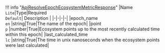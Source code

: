 !!! info "[ApiResolveEpochEcosystemMetricResponse](/../../schemas/api_resolve_epoch_ecosystem_metric_response)"
    |Name<br>`Lite`|Type|Required<br>`Default`| Description |
    |-|-|-|-|
    |epoch_name<br>`en` |string|True|The name of the epoch|
    |point<br>`p` |number|True|Ecosystem points up to the most recently calculated time within this epoch|
    |last_calculated_time<br>`lc` |string|True|The time in unix nanoseconds when the ecosystem points were last calculated|
